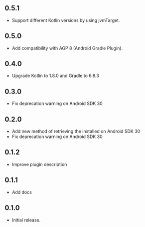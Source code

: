## 0.5.1
* Support different Kotlin versions by using jvmTarget.

## 0.5.0
* Add compatibility with AGP 8 (Android Gradle Plugin).

## 0.4.0
* Upgrade Kotlin to 1.8.0 and Gradle to 6.8.3

## 0.3.0
* Fix deprecation warning on Android SDK 30

## 0.2.0
* Add new method of retrieving the installed on Android SDK 30
* Fix deprecation warning on Android SDK 30

## 0.1.2
* Improve plugin description

## 0.1.1
* Add docs

## 0.1.0
* Initial release.
